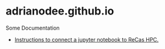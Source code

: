 # adrianodee.github.io
Some Documentation

- [Instructions to connect a jupyter notebook to ReCas HPC.](https://github.com/AdrianoDee/adrianodee.github.io/blob/main/JupyterOnRecas.md)
